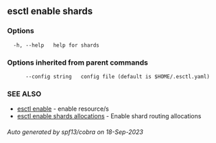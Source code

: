 ## esctl enable shards



### Options

```
  -h, --help   help for shards
```

### Options inherited from parent commands

```
      --config string   config file (default is $HOME/.esctl.yaml)
```

### SEE ALSO

* [esctl enable](esctl_enable.md)	 - enable resource/s
* [esctl enable shards allocations](esctl_enable_shards_allocations.md)	 - Enable shard routing allocations

###### Auto generated by spf13/cobra on 18-Sep-2023
